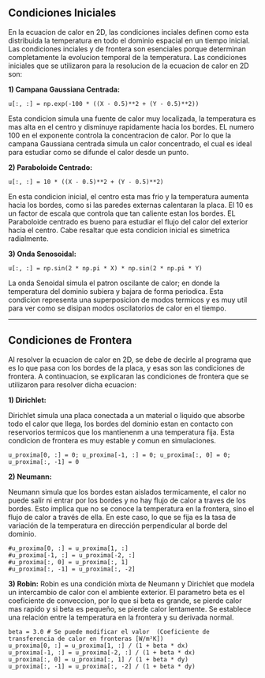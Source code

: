 ## Condiciones Iniciales
En la ecuacion de calor en 2D, las condiciones inciales definen como esta distribuida la temperatura en todo el dominio espacial en un tiempo inicial. Las condiciones inciales y de frontera son esenciales porque determinan completamente la evolucion temporal de la temperatura. 
Las condiciones iniciales que se utilizaron para la resolucion de la ecuacion de calor en 2D son: 

**1) Campana Gaussiana Centrada:**

    u[:, :] = np.exp(-100 * ((X - 0.5)**2 + (Y - 0.5)**2)) 

Esta condicion simula una fuente de calor muy localizada, la temperatura es mas alta en el centro y disminuye rapidamente hacia los bordes. EL numero 100 en el exponente controla la concentracion de calor. Por lo que la campana Gaussiana centrada simula un calor concentrado, el cual es ideal para estudiar como se difunde el calor desde un punto. 

**2) Paraboloide Centrado:**

    u[:, :] = 10 * ((X - 0.5)**2 + (Y - 0.5)**2)

En esta condicion inicial, el centro esta mas frio y la temperatura aumenta hacia los bordes, como si las paredes externas calentaran la placa. El 10 es un factor de escala que controla que tan caliente estan los bordes. EL Paraboloide centrado es bueno para estudiar el flujo del calor del exterior hacia el centro. Cabe resaltar que esta condicion inicial es simetrica radialmente. 

**3) Onda Senosoidal:**

    u[:, :] = np.sin(2 * np.pi * X) * np.sin(2 * np.pi * Y)

La onda Senoidal simula el patron oscilante de calor; en donde la temperatura del dominio subiera y bajara de forma periodica. Esta condicion representa una superposicion de modos termicos y es muy util para ver como se disipan modos oscilatorios de calor en el tiempo. 
    
----------------------------------------------------------------------------------------------------------------------

## Condiciones de Frontera 

Al resolver la ecuacion de calor en 2D, se debe de decirle al programa que es lo que pasa con los bordes de la placa, y esas son las condiciones de frontera. A continuacion, se explicaran las condiciones de frontera que se utilizaron para resolver dicha ecuacion: 

**1) Dirichlet:**

 Dirichlet simula una placa conectada a un material o liquido que absorbe todo el calor que llega, los bordes del dominio estan en contacto con reservorios termicos que los mantienenm a una temperatura fija. Esta condicion de frontera es muy estable y comun en simulaciones.

    u_proxima[0, :] = 0; u_proxima[-1, :] = 0; u_proxima[:, 0] = 0; u_proxima[:, -1] = 0


**2) Neumann:**

Neumann simula que los bordes estan aislados termicamente, el calor no puede salir ni entrar por los bordes y no hay flujo de calor a traves de los bordes. Esto implica que no se conoce la temperatura en la frontera, sino el flujo de calor a través de ella. En este caso, lo que se fija es la tasa de variación de la temperatura en dirección perpendicular al borde del dominio. 
 
    #u_proxima[0, :] = u_proxima[1, :]
    #u_proxima[-1, :] = u_proxima[-2, :]
    #u_proxima[:, 0] = u_proxima[:, 1]
    #u_proxima[:, -1] = u_proxima[:, -2]


**3) Robin:**
Robin es una condición mixta de Neumann y Dirichlet que modela un intercambio de calor con el ambiente exterior. El parametro beta es el coeficiente de conveccion, por lo que si beta es grande, se pierde calor mas rapido y si beta es pequeño, se pierde calor lentamente. Se establece una relación entre la temperatura en la frontera y su derivada normal.

    beta = 3.0 # Se puede modificar el valor  (Coeficiente de transferencia de calor en fronteras [W/m²K])
    u_proxima[0, :] = u_proxima[1, :] / (1 + beta * dx)
    u_proxima[-1, :] = u_proxima[-2, :] / (1 + beta * dx)
    u_proxima[:, 0] = u_proxima[:, 1] / (1 + beta * dy)
    u_proxima[:, -1] = u_proxima[:, -2] / (1 + beta * dy)




